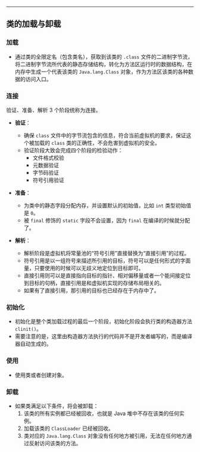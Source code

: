 

---
## 类的加载与卸载

### 加载
- 通过类的全限定名（包含类名），获取到该类的 `.class` 文件的二进制字节流，将二进制字节流所代表的静态存储结构，转化为方法区运行时的数据结构，在内存中生成一个代表该类的 `Java.lang.Class` 对象，作为方法区该类的各种数据的访问入口。

### 连接
验证、准备、解析 3 个阶段统称为连接。
- **验证**：
  - 确保 `class` 文件中的字节流包含的信息，符合当前虚拟机的要求，保证这个被加载的 `class` 类的正确性，不会危害到虚拟机的安全。
  - 验证阶段大致会完成四个阶段的检验动作：
    - 文件格式校验
    - 元数据验证
    - 字节码验证
    - 符号引用验证

- **准备**：
  - 为类中的静态字段分配内存，并设置默认的初始值，比如 `int` 类型初始值是 `0`。
  - 被 `final` 修饰的 `static` 字段不会设置，因为 `final` 在编译的时候就分配了。

- **解析**：
  - 解析阶段是虚拟机将常量池的“符号引用”直接替换为“直接引用”的过程。
  - 符号引用是以一组符号来描述所引用的目标，符号可以是任何形式的字面量，只要使用的时候可以无歧义地定位到目标即可。
  - 直接引用则可以是直接指向目标的指针、相对偏移量或者一个能间接定位到目标的句柄，直接引用是和虚拟机实现的存储布局相关的。
  - 如果有了直接引用，那引用的目标也已经存在于内存中了。

### 初始化
- 初始化是整个类加载过程的最后一个阶段，初始化阶段会执行类的构造器方法 `clinit()`。
- 需要注意的是，这里由构造器方法执行的代码并不是开发者编写的，而是编译器自动生成的。

### 使用
- 使用类或者创建对象。

### 卸载
- 如果类满足以下条件，将会被卸载：
  1. 该类的所有实例都已经被回收，也就是 Java 堆中不存在该类的任何实例。
  2. 加载该类的 `ClassLoader` 已经被回收。
  3. 类对应的 `Java.lang.Class` 对象没有任何地方被引用，无法在任何地方通过反射访问该类的方法。
